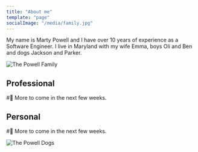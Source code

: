 ```yaml
---
title: "About me"
template: "page"
socialImage: "/media/family.jpg"
---
```


My name is Marty Powell and I have over 10 years of experience as a Software Engineer. I live in Maryland with my wife Emma, boys Oli and Ben and dogs Jackson and Parker.

![The Powell Family](/media/family.jpg)

## Professional

#:construction: More to come in the next few weeks.

## Personal

#:construction_worker: More to come in the next few weeks.

![The Powell Dogs](/media/dogs.png)

